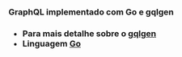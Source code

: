 <h3> GraphQL implementado com Go e gqlgen<h3>

* Para mais detalhe sobre o [gqlgen]('https://gqlgen.com/')
* Linguagem [Go](https://go.dev/)
